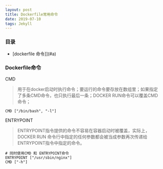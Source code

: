 ```yaml
---
layout: post
title: Dockerfile常用命令
date: 2019-07-10
tags: Jekyll
---
```



### 目录

* [dockerfile 命令]](#a)

### <a name="a"></a>Dockerfile命令

CMD
> 用于在docker启动时执行命令；要运行的命令要存放在数组里；如果指定了多条CMD命令，也只执行最后一条；DOCKER RUN命令可以覆盖CMD命令；

```shell
CMD ["/bin/bash", "-l"]
```

ENTRYPOINT
> ENTRYPOINT指令提供的命令不容易在容器启动时被覆盖，实际上，DOCKER RUN 命令行中指定的任何参数都会被当成参数再次传递给ENTRYPOINT指令中指定的命令。
```shell
# 同时使用CMD 和 ENTRYPOINT命令
ENTRYPOINT ["/usr/sbin/nginx"]
CMD ["-h"]
```





